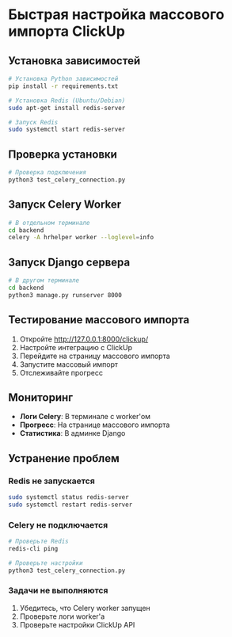 # Быстрая настройка массового импорта ClickUp

## Установка зависимостей

```bash
# Установка Python зависимостей
pip install -r requirements.txt

# Установка Redis (Ubuntu/Debian)
sudo apt-get install redis-server

# Запуск Redis
sudo systemctl start redis-server
```

## Проверка установки

```bash
# Проверка подключения
python3 test_celery_connection.py
```

## Запуск Celery Worker

```bash
# В отдельном терминале
cd backend
celery -A hrhelper worker --loglevel=info
```

## Запуск Django сервера

```bash
# В другом терминале
cd backend
python3 manage.py runserver 8000
```

## Тестирование массового импорта

1. Откройте http://127.0.0.1:8000/clickup/
2. Настройте интеграцию с ClickUp
3. Перейдите на страницу массового импорта
4. Запустите массовый импорт
5. Отслеживайте прогресс

## Мониторинг

- **Логи Celery**: В терминале с worker'ом
- **Прогресс**: На странице массового импорта
- **Статистика**: В админке Django

## Устранение проблем

### Redis не запускается
```bash
sudo systemctl status redis-server
sudo systemctl restart redis-server
```

### Celery не подключается
```bash
# Проверьте Redis
redis-cli ping

# Проверьте настройки
python3 test_celery_connection.py
```

### Задачи не выполняются
1. Убедитесь, что Celery worker запущен
2. Проверьте логи worker'а
3. Проверьте настройки ClickUp API

